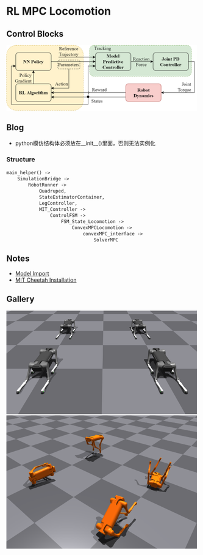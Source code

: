 # RL MPC Locomotion

## Control Blocks

<img src="images/controller_blocks.png" width=500>


## Blog

- python模仿结构体必须放在__init__()里面，否则无法实例化

### Structure
```
main_helper() -> 
    SimulationBridge -> 
        RobotRunner -> 
            Quadruped, 
            StateEstimatorContainer, 
            LegController, 
            MIT_Controller -> 
                ControlFSM -> 
                    FSM_State_Locomotion -> 
                        ConvexMPCLocomotion -> 
                            convexMPC_interface -> 
                                SolverMPC
```
## Notes

- [Model Import](docs/0-model_import.md)
- [MIT Cheetah Installation](docs/1-MIT_cheetah_installation.md)

## Gallery

<img src="images/aliengo_static.png" width=500>
<img src="images/aliengo_train.png" width=500>
